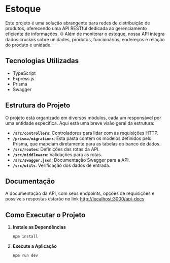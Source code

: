 # Estoque

Este projeto é uma solução abrangente para redes de distribuição de produtos, oferecendo uma API RESTful dedicada ao gerenciamento eficiente de informações. 🌐 Além de monitorar o estoque, nossa API integra dados cruciais sobre unidades, produtos, funcionários, endereços e relação do produto e unidade.

## Tecnologias Utilizadas

- TypeScript
- Express.js
- Prisma
- Swagger

## Estrutura do Projeto

O projeto está organizado em diversos módulos, cada um responsável por uma entidade específica. Aqui está uma breve visão geral da estrutura:

- **`/src/controllers`**: Controladores para lidar com as requisições HTTP.
- **`/prisma/migrations`**:  Esta pasta contém os modelos definidos pelo Prisma, que mapeiam diretamente para as tabelas do banco de dados.
- **`/src/routes`**: Definições das rotas da API.
- **`/src/middleware`**: Validações para as rotas.
- **`/src/swagger.json`**: Documentação Swagger para a API.
- **`/src/utils`**: Verificação dos dados de entrada.

## Documentação

A documentação da API, com seus endpoints, opções de requisições e possíveis respostas estarão no link [http://localhost:3000/api-docs](http://localhost:3000/api-docs)

## Como Executar o Projeto

1. **Instale as Dependências**
   ```bash
   npm install

2. **Execute a Aplicação**
   ```bash
   npm run dev
